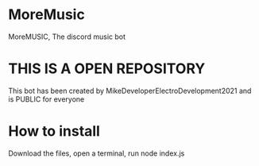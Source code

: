 # MoreMusic
MoreMUSIC, The discord music bot

# THIS IS A OPEN REPOSITORY
This bot has been created by MikeDeveloperElectroDevelopment2021 and is PUBLIC for everyone

# How to install
Download the files, open a terminal, run node index.js
